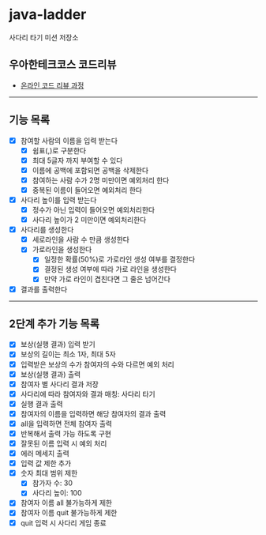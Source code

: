 # java-ladder

사다리 타기 미션 저장소

## 우아한테크코스 코드리뷰

- [온라인 코드 리뷰 과정](https://github.com/woowacourse/woowacourse-docs/blob/master/maincourse/README.md)

---

## 기능 목록

- [x]  참여할 사람의 이름을 입력 받는다
    - [x]  쉼표(,)로 구분한다
    - [x]  최대 5글자 까지 부여할 수 있다
    - [x]  이름에 공백에 포함되면 공백을 삭제한다
    - [x]  참여하는 사람 수가 2명 미만이면 예외처리 한다
    - [x]  중복된 이름이 들어오면 예외처리 한다
- [x]  사다리 높이를 입력 받는다
    - [x]  정수가 아닌 입력이 들어오면 예외처리한다
    - [x]  사다리 높이가 2 미만이면 예외처리한다
- [x]  사다리를 생성한다
    - [x]  세로라인을 사람 수 만큼 생성한다
    - [x]  가로라인을 생성한다
        - [x]  일정한 확률(50%)로 가로라인 생성 여부를 결정한다
        - [x]  결정된 생성 여부에 따라 가로 라인을 생성한다
        - [x]  만약 가로 라인이 겹친다면 그 줄은 넘어간다
- [x]  결과를 출력한다

---

## 2단계 추가 기능 목록

- [x]  보상(실행 결과) 입력 받기
  - [x]  보상의 길이는 최소 1자, 최대 5자
  - [x]  입력받은 보상의 수가 참여자의 수와 다르면 예외 처리
- [x]  보상(실행 결과) 출력
- [x]  참여자 별 사다리 결과 저장
- [x]  사다리에 따라 참여자와 결과 매칭: 사다리 타기
- [x]  실행 결과 출력
  - [x]  참여자의 이름을 입력하면 해당 참여자의 결과 출력
  - [x]  all을 입력하면 전체 참여자 출력
  - [x]  반복해서 출력 가능 하도록 구현
  - [x]  잘못된 이름 입력 시 예외 처리
- [x]  에러 메세지 출력
- [x]  입력 값 제한 추가
  - [x]  숫자 최대 범위 제한
      - [x]  참가자 수: 30
      - [x]  사다리 높이: 100
  - [x]  참여자 이름 all 불가능하게 제한
  - [x]  참여자 이름 quit 불가능하게 제한
- [x]  quit 입력 시 사다리 게임 종료